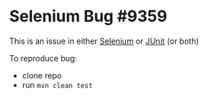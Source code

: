 # Selenium Bug #9359

This is an issue in either [Selenium](https://github.com/SeleniumHQ/selenium/issues/9359) or [JUnit](https://github.com/junit-team/junit5/issues/2273) (or both)


To reproduce bug:
* clone repo
* run `mvn clean test`
